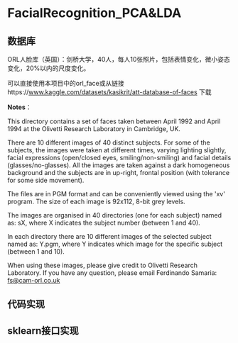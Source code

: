 # FacialRecognition_PCA&LDA
## 数据库
ORL人脸库（英国）：剑桥大学，40人，每人10张照片，包括表情变化，微小姿态变化，20%以内的尺度变化。

可以直接使用本项目中的orl_face或从链接https://www.kaggle.com/datasets/kasikrit/att-database-of-faces 下载


**Notes**：

This directory contains a set of faces taken between April 1992 and April 1994 at the Olivetti Research Laboratory in Cambridge, UK.

There are 10 different images of 40 distinct subjects. For some of the subjects, the images were taken at different times, varying lighting slightly, facial expressions (open/closed eyes, smiling/non-smiling) and facial details (glasses/no-glasses).  All the images are taken against a dark homogeneous background and the subjects are in up-right, frontal position (with tolerance for some side movement).
  
  The files are in PGM format and can be conveniently viewed using the 'xv' program. The size of each image is 92x112, 8-bit grey levels. 
  
  The images are organised in 40 directories (one for each subject) named as:
		sX, where X indicates the subject number (between 1 and 40). 
 
 In each directory there are 10 different images of the selected subject named as:
		Y.pgm, where Y indicates which image for the specific subject (between 1 and 10).

When using these images, please give credit to Olivetti Research Laboratory. If you have any question, please email Ferdinando Samaria: fs@cam-orl.co.uk

## 代码实现



## sklearn接口实现

